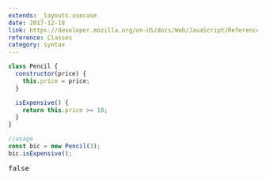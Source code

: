 ```yaml
---
extends: _layouts.usecase
date: 2017-12-18
link: https://developer.mozilla.org/en-US/docs/Web/JavaScript/Reference/Classes
reference: Classes
category: syntax
---
```


```javascript
class Pencil {
  constructor(price) {
    this.price = price;
  }

  isExpensive() {
    return this.price >= 10;
  }
}

//usage
const bic = new Pencil(3);
bic.isExpensive();
```

<pre class="output">false</pre>
